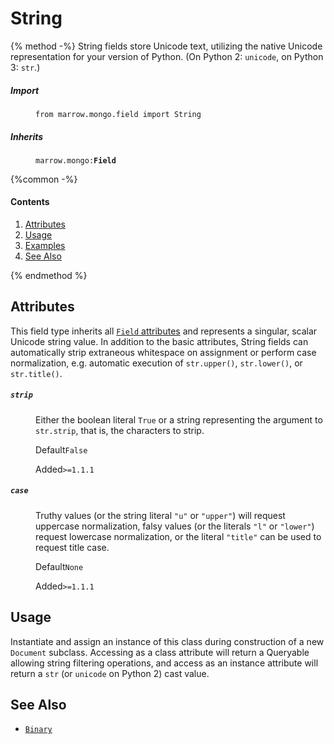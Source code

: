 # String

{% method -%}
String fields store Unicode text, utilizing the native Unicode representation for your version of Python.  (On Python 2: `unicode`, on Python 3: `str`.)

<dl>
	<dt><h5>Import</h5></dt><dd><p><code>from marrow.mongo.field import String</code></p></dd>
	<dt><h5>Inherits</h5></dt><dd><p><code>marrow.mongo:<strong>Field</strong></code></p></dd>
</dl>

{%common -%}

#### Contents

1. [Attributes](#attributes)
2. [Usage](#usage)
3. [Examples](#examples)
4. [See Also](#see-also)

{% endmethod %}


## Attributes

This field type inherits all [`Field` attributes](field.md#attributes) and represents a singular, scalar Unicode string
value.  In addition to the basic attributes, String fields can automatically strip extraneous whitespace on assignment
or perform case normalization, e.g. automatic execution of `str.upper()`, `str.lower()`, or `str.title()`.

<dl>
	<dt><h5><code>strip</code></h5></dt><dd>
		<p>Either the boolean literal <code>True</code> or a string representing the argument to <code>str.strip</code>, that is, the characters to strip.</p>
		<p><label>Default</label><code>False</code></p>
		<p><label>Added</label><code>&gt;=1.1.1</code></p>
	</dd><dt><h5><code>case</code></h5></dt><dd>
		<p>Truthy values (or the string literal <code>"u"</code> or <code>"upper"</code>) will request uppercase normalization, falsy values (or the literals <code>"l"</code> or <code>"lower"</code>) request lowercase normalization, or the literal <code>"title"</code> can be used to request title case.</p>
		<p><label>Default</label><code>None</code></p>
		<p><label>Added</label><code>&gt;=1.1.1</code></p>
	</dd>
</dl>


## Usage

Instantiate and assign an instance of this class during construction of a new `Document` subclass. Accessing as a class attribute will return a Queryable allowing string filtering operations, and access as an instance attribute will return a `str` (or `unicode` on Python 2) cast value.


## See Also

* [`Binary`](binary.md)

